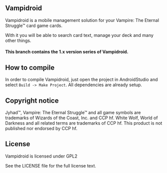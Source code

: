 ## Vampidroid

Vampidroid is a mobile management solution for your Vampire: The Eternal Struggle™ card game cards.

With it you will be able to search card text, manage your deck and many other things.

#### This branch contains the 1.x version series of Vampidroid.

## How to compile

In order to compile Vampidroid, just open the project in AndroidStudio and select `Build -> Make Project`. All dependencies are already setup.

## Copyright notice


Jyhad™, Vampire: The Eternal Struggle™ and all game symbols are trademarks of Wizards of the Coast, Inc. and CCP hf. White Wolf, 
World of Darkness and all related terms are trademarks of CCP hf. This product is not published nor endorsed by CCP hf.

## License

Vampidroid is licensed under GPL2 

See the LICENSE file for the full license text.
